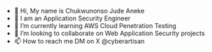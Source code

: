 - 👋 Hi, My name is Chukwunonso Jude Aneke
- 👀 I am an Application Security Engineer
- 🌱 I’m currently learning AWS Cloud Penetration Testing
- 💞️ I’m looking to collaborate on Web Application Security projects
- 📫 How to reach me DM on X @cyberartisan


<!---
0xCyberArtisan/0xCyberArtisan is a ✨ special ✨ repository because its `README.md` (this file) appears on your GitHub profile.
You can click the Preview link to take a look at your changes.
--->
